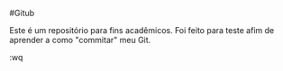 #Gitub

Este é um repositório para fins acadêmicos.
Foi feito para teste afim de aprender a como "commitar" meu Git.














:wq
